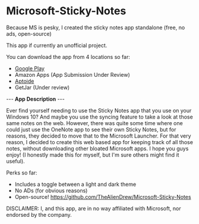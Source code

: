 # Microsoft-Sticky-Notes
Because MS is pesky, I created the sticky notes app standalone (free, no ads, open-source)

This app if currently an unofficial project.

You can download the app from 4 locations so far:
* [Google Play](https://play.google.com/store/apps/details?id=aliendrew.ms.stickynotes)
* Amazon Apps (App Submission Under Review)
* [Aptoide](https://aliendrew-stickynotes.en.aptoide.com/?store_name=aliendrew) 
* GetJar (Under review)

--- **App Description** ---

Ever find yourself needing to use the Sticky Notes app that you use on your Windows 10? And maybe you use the syncing feature to take a look at those same notes on the web. However, there was quite some time where one could just use the OneNote app to see their own Sticky Notes, but for reasons, they decided to move that to the Microsoft Launcher. For that very reason, I decided to create this web based app for keeping track of all those notes, without downloading other bloated Microsoft apps. I hope you guys enjoy! (I honestly made this for myself, but I'm sure others might find it useful).

Perks so far:
* Includes a toggle between a light and dark theme
* No ADs (for obvious reasons)
* Open-source! https://github.com/TheAlienDrew/Microsoft-Sticky-Notes

DISCLAIMER: I, and this app, are in no way affiliated with Microsoft, nor endorsed by the company.
